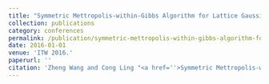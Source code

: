 ```yaml
---
title: "Symmetric Mettropolis-within-Gibbs Algorithm for Lattice Gaussian Sampling"
collection: publications
category: conferences
permalink: /publication/symmetric-mettropolis-within-gibbs-algorithm-for-lattice-gaussian-sampling
date: 2016-01-01
venue: 'ITW 2016.'
paperurl: ''
citation: 'Zheng Wang and Cong Ling "<a href=''>Symmetric Mettropolis-within-Gibbs Algorithm for Lattice Gaussian Sampling</a>",  ITW 2016.'
---
```

